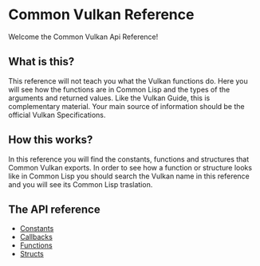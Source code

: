 <h1 id="header:COMMON-VULKAN:API-REFERENCE-HEADER">Common Vulkan Reference</h1>

Welcome the Common Vulkan Api Reference\!

<h2 id="header:ADP:HEADERTAG14">What is this?</h2>

This reference will not teach you what the Vulkan functions do\. Here you will see how the functions are in Common Lisp and the types of the arguments and returned values\. Like the Vulkan Guide\, this is complementary material\. Your main source of information should be the official Vulkan Specifications\.

<h2 id="header:ADP:HEADERTAG15">How this works?</h2>

In this reference you will find the constants\, functions and structures that Common Vulkan exports\. In order to see how a function or structure looks like in Common Lisp you should search the Vulkan name in this reference and you will see its Common Lisp traslation\.

<h2 id="header:ADP:HEADERTAG16">The API reference</h2>

* <a href="/docs/api/constants.md#header:COMMON-VULKAN:CONSTANTS-HEADER">Constants</a>
* <a href="/docs/api/callbacks.md#header:COMMON-VULKAN:CALLBACKS-HEADER">Callbacks</a>
* <a href="/docs/api/functions.md#header:COMMON-VULKAN:FUNCTIONS-HEADER">Functions</a>
* <a href="/docs/api/structs.md#header:COMMON-VULKAN:STRUCTS-HEADER">Structs</a>

